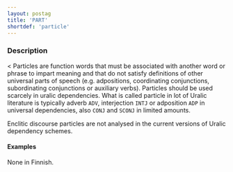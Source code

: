 ```yaml
---
layout: postag
title: 'PART'
shortdef: 'particle'
---
```


### Description
<
Particles are function words that must be associated with another word or
phrase to impart meaning and that do not satisfy definitions of other universal
parts of speech (e.g. adpositions, coordinating conjunctions, subordinating
conjunctions or auxiliary verbs).  Particles should be used scarcely in uralic
dependencies. What is called particle in lot of Uralic literature is typically
adverb `ADV`, interjection `INTJ` or adposition `ADP` in universal dependencies,
also `CONJ` and `SCONJ` in limited amounts.

Enclitic discourse particles are not analysed in the current versions of Uralic
dependency schemes.

#### Examples

None in Finnish.

